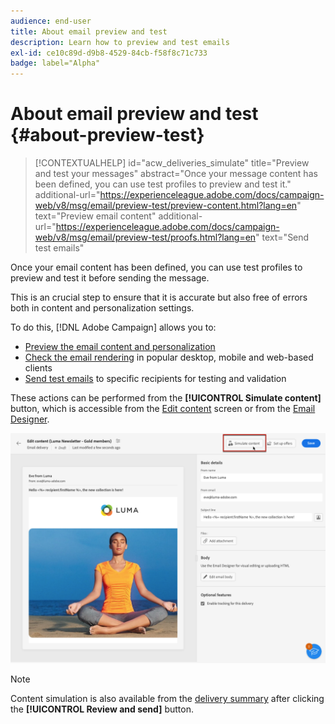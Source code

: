 ```yaml
---
audience: end-user
title: About email preview and test
description: Learn how to preview and test emails
exl-id: ce10c89d-d9b8-4529-84cb-f58f8c71c733
badge: label="Alpha" 
---
```

# About email preview and test {#about-preview-test}

>[!CONTEXTUALHELP]
>id="acw_deliveries_simulate"
>title="Preview and test your messages"
>abstract="Once your message content has been defined, you can use test profiles to preview and test it."
>additional-url="https://experienceleague.adobe.com/docs/campaign-web/v8/msg/email/preview-test/preview-content.html?lang=en" text="Preview email content"
>additional-url="https://experienceleague.adobe.com/docs/campaign-web/v8/msg/email/preview-test/proofs.html?lang=en" text="Send test emails"

Once your email content has been defined, you can use test profiles to preview and test it before sending the message.

This is an crucial step to ensure that it is accurate but also free of errors both in content and personalization settings.

To do this, [!DNL Adobe Campaign] allows you to:

* [Preview the email content and personalization](preview-content.md)
* [Check the email rendering](email-rendering.md) in popular desktop, mobile and web-based clients
* [Send test emails](proofs.md) to specific recipients for testing and validation

These actions can be performed from the **[!UICONTROL Simulate content]** button, which is accessible from the [Edit content](../content/edit-content.md) screen or from the [Email Designer](../content/get-started-email-designer.md).

![](assets/simulate-button.png)

>[!NOTE]
>
>Content simulation is also available from the [delivery summary](../monitor/prepare-send.md) after clicking the **[!UICONTROL Review and send]** button.
